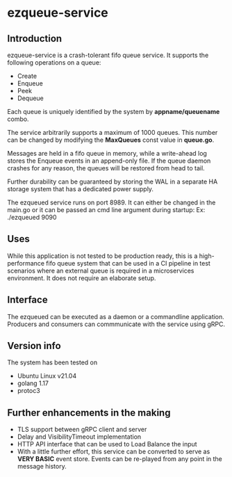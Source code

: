 # ezqueue-service

## Introduction
ezqueue-service is a crash-tolerant fifo queue service. It supports the following operations on a queue:
   

  *  Create
  *  Enqueue
  *  Peek
  *  Dequeue

Each queue is uniquely identified by the system by **appname/queuename**  combo.

The service arbitrarily supports a maximum of 1000 queues. This number can be changed by modifying the **MaxQueues** const value in **queue.go**.

Messages are held in a fifo queue in memory, while a write-ahead log stores the Enqueue events in an append-only file. If the queue daemon crashes for any reason, the queues will be restored from head to tail. 

Further durability can be guaranteed by storing the WAL in a separate HA storage system that has a dedicated power supply.

The ezqueued service runs on port 8989. It can either be changed in the main.go or it can be passed an cmd line argument during startup: Ex: ./ezqueued 9090

## Uses
While this application is not tested to be production ready, this is a high-performance fifo queue system that can be used in a CI pipeline in test scenarios where an external queue is required in a microservices environment. It does not require an elaborate setup.

## Interface

The ezqueued can be executed as a daemon or a commandline application. Producers and consumers can commmunicate with the service using gRPC.

## Version info

The system has been tested on 

  * Ubuntu Linux  v21.04
  * golang 1.17
  * protoc3


## Further enhancements in the making
 * TLS support between gRPC client and server
 * Delay and VisibilityTimeout implementation
 * HTTP API interface that can be used to Load Balance the input
 * With a little further effort, this service can be converted to serve as **VERY BASIC** event store. Events can be re-played from any point in the message history.
